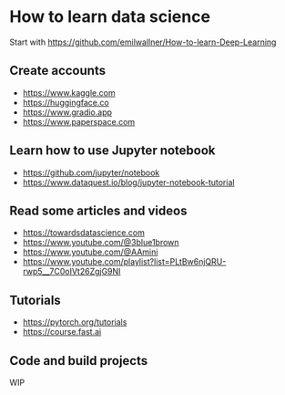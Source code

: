 # How to learn data science

<!-- Start august 1, 2024 -->

Start with https://github.com/emilwallner/How-to-learn-Deep-Learning

## Create accounts

- https://www.kaggle.com
- https://huggingface.co 
- https://www.gradio.app
- https://www.paperspace.com

## Learn how to use Jupyter notebook

- https://github.com/jupyter/notebook
- https://www.dataquest.io/blog/jupyter-notebook-tutorial

## Read some articles and videos

- https://towardsdatascience.com
- https://www.youtube.com/@3blue1brown
- https://www.youtube.com/@AAmini
- https://www.youtube.com/playlist?list=PLtBw6njQRU-rwp5__7C0oIVt26ZgjG9NI

## Tutorials

- https://pytorch.org/tutorials
- https://course.fast.ai

## Code and build projects

WIP